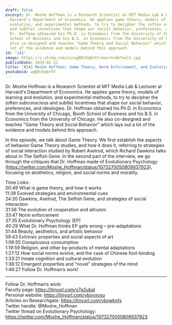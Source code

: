 ```yaml
---
draft: false
excerpt: Dr. Moshe Hoffman is a Research Scientist at MIT Media Lab & Lecturer at
  Harvard's Department of Economics. He applies game theory, models of learning and
  evolution, and experimental methods, to try to decipher the (often subconscious
  and subtle) incentives that shape our social behavior, preferences, and ideologies.
  Dr. Hoffman obtained his Ph.D. in Economics from the University of Chicago, Booth
  School of Business and his B.S. in Economics from the University of Chicago. He
  also co-designed and teaches "Game Theory and Social Behavior" which lays out a
  lot of the evidence and models behind this approach.
id: '141'
image: https://i.ytimg.com/vi/wgBDc5q6rhY/maxresdefault.jpg
publishDate: 2019-02-21
title: '#141 Moshe Hoffman: Game Theory, Norm Enforcement, and Evolutionary Psychology'
youtubeid: wgBDc5q6rhY
---
```

Dr. Moshe Hoffman is a Research Scientist at MIT Media Lab & Lecturer at Harvard's Department of Economics. He applies game theory, models of learning and evolution, and experimental methods, to try to decipher the (often subconscious and subtle) incentives that shape our social behavior, preferences, and ideologies. Dr. Hoffman obtained his Ph.D. in Economics from the University of Chicago, Booth School of Business and his B.S. in Economics from the University of Chicago. He also co-designed and teaches "Game Theory and Social Behavior" which lays out a lot of the evidence and models behind this approach.

In this episode, we talk about Game Theory. We first establish the aspects of behavior Game Theory studies, and how it does it, referring to strategies of social interaction studied by Robert Axelrod, which Richard Dawkins talks about in The Selfish Gene. In the second part of the interview, we go through the critiques that Dr. Hoffman made of Evolutionary Psychology (https://twitter.com/Moshe_Hoffman/status/1073270050809937923), focusing on aesthetics, religion, and social norms and morality.

Time Links:  
00:49  What is game theory, and how it works  
11:39  Evolved strategies and environmental cues                               
24:20  Dawkins, Axelrod, The Selfish Gene, and strategies of social interaction                
31:58  The evolution of cooperation and altruism                
33:47  Norm enforcement   
37:35  Evolutionary Psychology (EP)       
40:29  What Dr. Hoffman thinks EP gets wrong – pre-adaptations          
51:44  Beauty, aesthetics, and artistic behavior       
59:43  Extrinsic properties and social aspects of art  
1:06:55  Conspicuous consumption  
1:19:59  Religion, and other by-products of mental adaptations    
1:27:12  How social norms evolve, and the case of Chinese foot-binding  
1:33:21  Innate cognition and cultural evolution  
1:36:12  Emergent properties and “novel” strategies of the mind  
1:46:27  Follow Dr. Hoffman’s work!

---

Follow Dr. Hoffman’s work:  
Faculty page: https://tinyurl.com/y7g2ubal  
Personal website: https://tinyurl.com/yboyxvxu  
Articles on Researchgate: https://tinyurl.com/ybxwknfs  
Twitter handle: @Moshe_Hoffman  
Twitter thread on Evolutionary Psychology: https://twitter.com/Moshe_Hoffman/status/1073270050809937923
